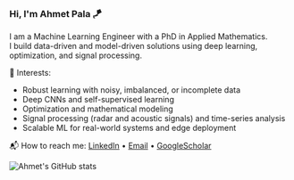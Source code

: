 ### Hi, I'm Ahmet Pala 🪁

I am a Machine Learning Engineer with a PhD in Applied Mathematics.  
I build data-driven and model-driven solutions using deep learning, optimization, and signal processing.

🧠 Interests:
- Robust learning with noisy, imbalanced, or incomplete data
- Deep CNNs and self-supervised learning
- Optimization and mathematical modeling
- Signal processing (radar and acoustic signals) and time-series analysis 
- Scalable ML for real-world systems and edge deployment

📬 How to reach me:
[LinkedIn](https://no.linkedin.com/in/ahmet-pala-13v) • [Email](mailto:ahmtpala13@gmail.com) • [GoogleScholar](https://scholar.google.com/citations?user=6SHnpaYAAAAJ&hl=en)

![Ahmet's GitHub stats](https://github-readme-stats.vercel.app/api?username=ahmetpala&show_icons=true&theme=default)

